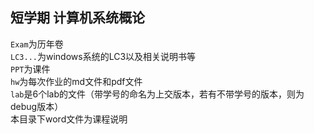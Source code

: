 ## 短学期 **计算机系统概论**
`Exam`为历年卷<br/>
`LC3...`为windows系统的LC3以及相关说明书等<br/>
`PPT`为课件<br/>
`hw`为每次作业的md文件和pdf文件<br/>
`lab`是6个lab的文件（带学号的命名为上交版本，若有不带学号的版本，则为debug版本）<br/>
本目录下word文件为课程说明
